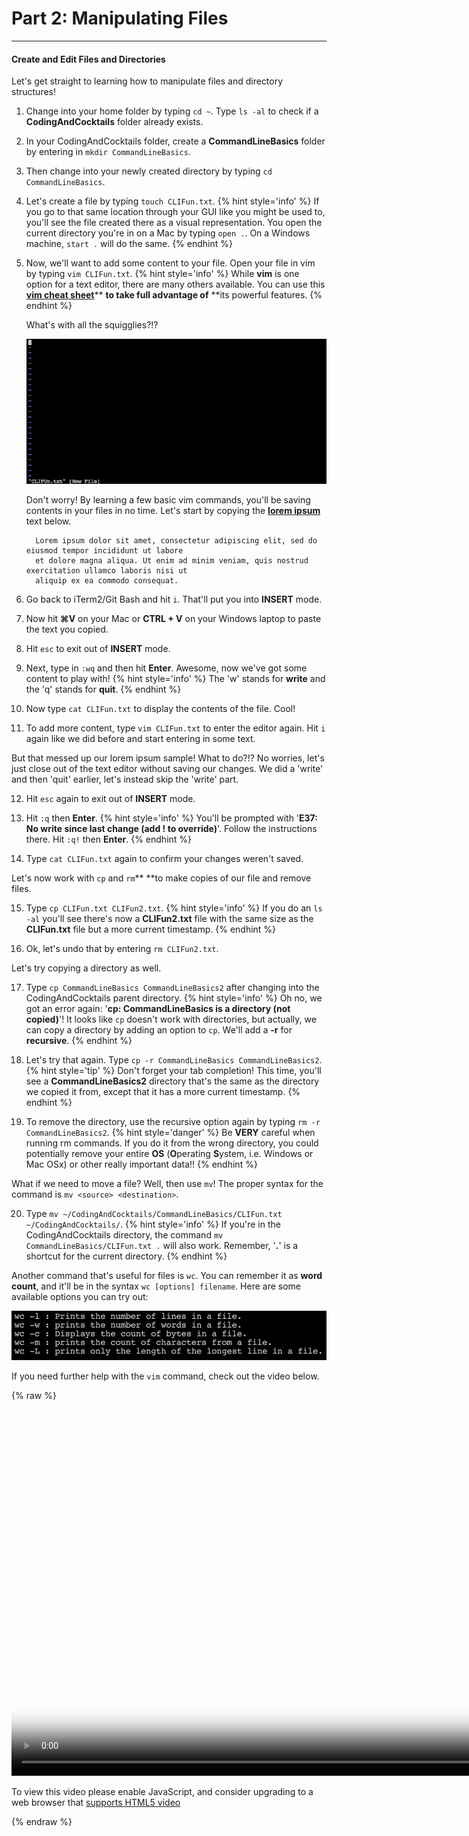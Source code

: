 # Part 2: Manipulating Files

---

#### Create and Edit Files and Directories

Let's get straight to learning how to manipulate files and directory structures!

1. Change into your home folder by typing `cd ~`. Type `ls -al` to check if a **CodingAndCocktails** folder already exists.

2. In your CodingAndCocktails folder, create a **CommandLineBasics** folder by entering in `mkdir CommandLineBasics`.

3. Then change into your newly created directory by typing `cd CommandLineBasics`.

4. Let's create a file by typing `touch CLIFun.txt`.
    {% hint style='info' %}
If you go to that same location through your GUI like you might be used to, you'll see the file created there as a visual representation. You open the current directory you're in on a Mac by typing `open .`. On a Windows machine, `start .` will do the same.
    {% endhint %}

5. Now, we'll want to add some content to your file. Open your file in vim by typing `vim CLIFun.txt`.
    {% hint style='info' %}
While **vim** is one option for a text editor, there are many others available. You can use this [**vim cheat sheet**](https://vim.rtorr.com/)** **to take full advantage of** **its powerful features.
    {% endhint %}

   What's with all the squigglies?!?

   ![](/images/vim_squigglies.png)

   Don't worry! By learning a few basic vim commands, you'll be saving contents in your files in no time. Let's start by copying the [**lorem ipsum**](https://en.wikipedia.org/wiki/Lorem_ipsum) text below.

    ```
      Lorem ipsum dolor sit amet, consectetur adipiscing elit, sed do eiusmod tempor incididunt ut labore
      et dolore magna aliqua. Ut enim ad minim veniam, quis nostrud exercitation ullamco laboris nisi ut
      aliquip ex ea commodo consequat.
      ```
6. Go back to iTerm2/Git Bash and hit `i`. That'll put you into **INSERT** mode.

7. Now hit **⌘V** on your Mac or **CTRL + V** on your Windows laptop to paste the text you copied.

8. Hit `esc` to exit out of **INSERT** mode.

9. Next, type in `:wq` and then hit **Enter**. Awesome, now we've got some content to play with!
    {% hint style='info' %}
The 'w' stands for **write** and the 'q' stands for **quit**.
    {% endhint %}

10. Now type `cat CLIFun.txt` to display the contents of the file. Cool!

11. To add more content, type `vim CLIFun.txt` to enter the editor again. Hit `i` again like we did before and start entering in some text.

   But that messed up our lorem ipsum sample! What to do?!? No worries, let's just close out of the text editor without saving our changes. We did a 'write' and then 'quit' earlier, let's instead skip the 'write' part.

12. Hit `esc` again to exit out of **INSERT** mode.

13. Hit `:q` then **Enter**.
      {% hint style='info' %}
You'll be prompted with '**E37: No write since last change \(add ! to override\)**'. Follow the instructions there. Hit `:q!` then **Enter**.
      {% endhint %}

14. Type `cat CLIFun.txt` again to confirm your changes weren't saved.

   Let's now work with `cp` and `rm`** **to make copies of our file and remove files.

15. Type `cp CLIFun.txt CLIFun2.txt`.
      {% hint style='info' %}
If you do an `ls -al` you'll see there's now a **CLIFun2.txt** file with the same size as the **CLIFun.txt** file but a more current timestamp.
      {% endhint %}

16. Ok, let's undo that by entering `rm CLIFun2.txt`.

   Let's try copying a directory as well.

17. Type `cp CommandLineBasics CommandLineBasics2` after changing into the CodingAndCocktails parent directory.
      {% hint style='info' %}
Oh no, we got an error again: '**cp: CommandLineBasics is a directory \(not copied\)**'! It looks like `cp` doesn't work with directories, but actually, we can copy a directory by adding an option to `cp`. We'll add a **-r** for **recursive**.
      {% endhint %}

18. Let's try that again. Type `cp -r CommandLineBasics CommandLineBasics2`.
      {% hint style='tip' %}
Don't forget your tab completion! This time, you'll see a **CommandLineBasics2** directory that's the same as the directory we copied it from, except that it has a more current timestamp.
      {% endhint %}

19. To remove the directory, use the recursive option again by typing `rm -r CommandLineBasics2`.
      {% hint style='danger' %}
Be **VERY** careful when running rm commands. If you do it from  the wrong directory, you could potentially remove your entire **OS** \(**O**perating **S**ystem, i.e. Windows or Mac OSx\) or other really important data!!
      {% endhint %}

   What if we need to move a file? Well, then use `mv`! The proper syntax for the command is `mv <source> <destination>`.

20. Type `mv ~/CodingAndCocktails/CommandLineBasics/CLIFun.txt ~/CodingAndCocktails/`.
      {% hint style='info' %}
If you're in the CodingAndCocktails directory, the command `mv CommandLineBasics/CLIFun.txt .` will also work. Remember, '**.**' is a shortcut for the current directory.
      {% endhint %}


Another command that's useful for files is `wc`. You can remember it as **word count**, and it'll be in the syntax `wc [options] filename`. Here are some available options you can try out:

![](/images/wc_options.png)

If you need further help with the `vim` command, check out the video below.

{% raw %}
  <video id="CLI_Part2" class="video-js" controls preload="auto" width="900" height="600"
  poster="CLI_Part2.jpg" data-setup="{}">
  <source src="videos/CLI_Part2.mp4" type='video/mp4'>
  <p class="vjs-no-js">
    To view this video please enable JavaScript, and consider upgrading to a web browser that
    <a href="http://videojs.com/html5-video-support/" target="_blank">supports HTML5 video</a>
  </p>
  </video>
{% endraw %}
